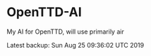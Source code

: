 # OpenTTD-AI
My AI for OpenTTD, will use primarily air

Latest backup: Sun Aug 25 09:36:02 UTC 2019
